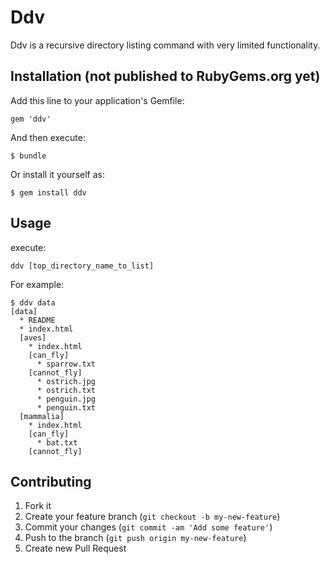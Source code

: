# Ddv

Ddv is a recursive directory listing command with very limited functionality.

## Installation (not published to RubyGems.org yet)

Add this line to your application's Gemfile:

    gem 'ddv'

And then execute:

    $ bundle

Or install it yourself as:

    $ gem install ddv

## Usage

execute:

    ddv [top_directory_name_to_list]

For example:

    $ ddv data
    [data]
      * README
      * index.html
      [aves]
        * index.html
        [can_fly]
          * sparrow.txt
        [cannot_fly]
          * ostrich.jpg
          * ostrich.txt
          * penguin.jpg
          * penguin.txt
      [mammalia]
        * index.html
        [can_fly]
          * bat.txt
        [cannot_fly]


## Contributing

1. Fork it
2. Create your feature branch (`git checkout -b my-new-feature`)
3. Commit your changes (`git commit -am 'Add some feature'`)
4. Push to the branch (`git push origin my-new-feature`)
5. Create new Pull Request
